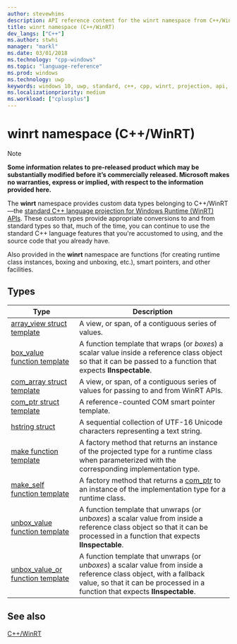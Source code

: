 ```yaml
---
author: stevewhims
description: API reference content for the winrt namespace from C++/WinRT.
title: winrt namespace (C++/WinRT)
dev_langs: ["C++"]
ms.author: stwhi
manager: "markl"
ms.date: 03/01/2018
ms.technology: "cpp-windows"
ms.topic: "language-reference"
ms.prod: windows
ms.technology: uwp
keywords: windows 10, uwp, standard, c++, cpp, winrt, projection, api, reference
ms.localizationpriority: medium
ms.workload: ["cplusplus"]
---
```


# winrt namespace (C++/WinRT)
> [!NOTE]
> **Some information relates to pre-released product which may be substantially modified before it’s commercially released. Microsoft makes no warranties, express or implied, with respect to the information provided here.**

The **winrt** namespace provides custom data types belonging to C++/WinRT&mdash;the [standard C++ language projection for Windows Runtime (WinRT) APIs](/windows/uwp/cpp-and-winrt-apis/index?branch=live). These custom types provide appropriate conversions to and from standard types so that, much of the time, you can continue to use the standard C++ language features that you're accustomed to using, and the source code that you already have.

Also provided in the **winrt** namespace are functions (for creating runtime class instances, boxing and unboxing, etc.), smart pointers, and other facilities.

## Types
| Type | Description |
| - | - |
| [array_view struct template](array-view.md) | A view, or span, of a contiguous series of values. |
| [box_value function template](box-value.md) | A function template that wraps (or *boxes*) a scalar value inside a reference class object so that it can be passed to a function that expects **IInspectable**. |
| [com_array struct template](com-array.md) | A view, or span, of a contiguous series of values for passing to and from WinRT APIs. |
| [com_ptr struct template](com-ptr.md) | A reference-counted COM smart pointer template. |
| [hstring struct](hstring.md) | A sequential collection of UTF-16 Unicode characters representing a text string. |
| [make function template](make.md) | A factory method that returns an instance of the projected type for a runtime class when parameterized with the corresponding implementation type. |
| [make_self function template](make-self.md) | A factory method that returns a [com_ptr](com-ptr.md) to an instance of the implementation type for a runtime class. |
| [unbox_value function template](unbox-value.md) | A function template that unwraps (or *unboxes*) a scalar value from inside a reference class object so that it can be processed in a function that expects **IInspectable**. |
| [unbox_value_or function template](unbox-value-or.md) | A function template that unwraps (or *unboxes*) a scalar value from inside a reference class object, with a fallback value, so that it can be processed in a function that expects **IInspectable**. |

## See also 
[C++/WinRT](/windows/uwp/cpp-and-winrt-apis/index?branch=live)